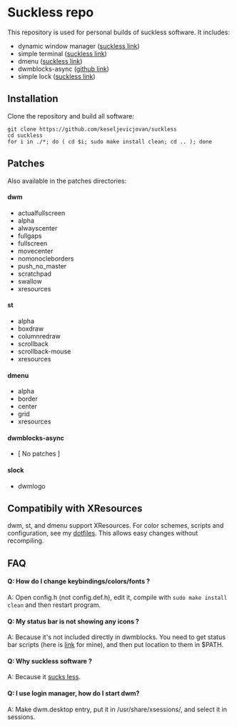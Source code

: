 # Suckless repo

This repository is used for personal builds of suckless software. It includes:

- dynamic window manager ([suckless link](https://dwm.suckless.org)) 
- simple terminal ([suckless link](https://st.suckless.org))
- dmenu ([suckless link](https://tools.suckless.org/dmenu))
- dwmblocks-async ([github link](https://github.com/UtkarshVerma/dwmblocks-async))
- simple lock ([suckless link](https://tools.suckless.org/slock))

## Installation

Clone the repository and build all software:

```
git clone https://github.com/keseljevicjovan/suckless
cd suckless
for i in ./*; do ( cd $i; sudo make install clean; cd .. ); done
```

## Patches

Also available in the patches directories:

#### dwm
 - actualfullscreen 
 - alpha
 - alwayscenter
 - fullgaps
 - fullscreen
 - movecenter
 - nomonocleborders
 - push_no_master
 - scratchpad
 - swallow
 - xresources

#### st
 - alpha
 - boxdraw
 - columnredraw
 - scrollback
 - scrollback-mouse
 - xresources

#### dmenu
 - alpha
 - border
 - center
 - grid
 - xresources

#### dwmblocks-async 
  - [ No patches ]

#### slock
 - dwmlogo


## Compatibily with XResources

dwm, st, and dmenu support XResources. For color schemes, scripts and configuration, see my [dotfiles](https://github.com/keseljevicjovan/dotfiles). This allows easy changes without recompiling.


## FAQ

#### Q: How do I change keybindings/colors/fonts ?
A: Open config.h (not config.def.h), edit it, compile with ```sudo make install clean``` and then restart program. 

#### Q: My status bar is not showing any icons ?
A: Because it's not included directly in dwmblocks. You need to get status bar scripts (here is [link](https://github.com/keseljevicjovan/dotfiles/tree/main/.local/bin/statusbar) for mine), and then put location to them in $PATH. 

#### Q: Why suckless software ?
A: Because it [sucks less](https://suckless.org/philosophy/).

#### Q: I use login manager, how do I start dwm?
A: Make dwm.desktop entry, put it in /usr/share/xsessions/, and select it in sessions.
